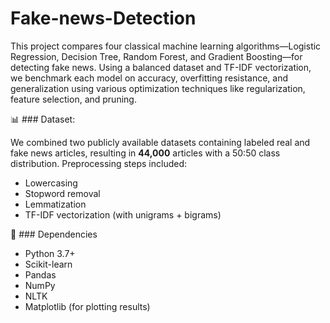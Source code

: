 # Fake-news-Detection
This project compares four classical machine learning algorithms—Logistic Regression, Decision Tree, Random Forest, and Gradient Boosting—for detecting fake news. Using a balanced dataset and TF-IDF vectorization, we benchmark each model on accuracy, overfitting resistance, and generalization using various optimization techniques like regularization, feature selection, and pruning.

📊 ### Dataset:

We combined two publicly available datasets containing labeled real and fake news articles, resulting in **44,000** articles with a 50:50 class distribution.
Preprocessing steps included:
- Lowercasing
- Stopword removal
- Lemmatization
- TF-IDF vectorization (with unigrams + bigrams)

🧰 ### Dependencies

- Python 3.7+
- Scikit-learn
- Pandas
- NumPy
- NLTK
- Matplotlib (for plotting results)
